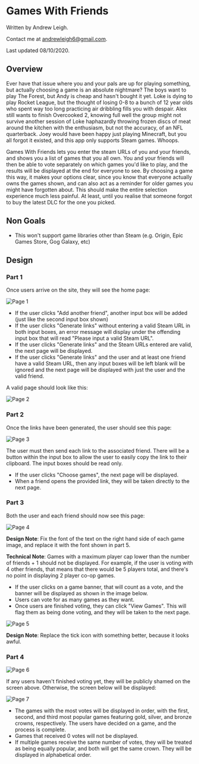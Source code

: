 # Games With Friends

Written by Andrew Leigh. 

Contact me at andrewleigh6@gmail.com.

Last updated 08/10/2020.

## Overview

Ever have that issue where you and your pals are up for playing something, but actually choosing a game is an absolute nightmare? The boys want to play The Forest, but Andy is cheap and hasn't bought it yet. Loke is dying to play Rocket League, but the thought of losing 0-8 to a bunch of 12 year olds who spent way too long practicing air dribbling fills you with despair. Alex still wants to finish Overcooked 2, knowing full well the group might not survive another session of Loke haphazardly throwing frozen discs of meat around the kitchen with the enthusiasm, but not the accuracy, of an NFL quarterback. Joey would have been happy just playing Minecraft, but you all forgot it existed, and this app only supports Steam games. Whoops.

Games With Friends lets you enter the steam URLs of you and your friends, and shows you a list of games that you all own. You and your friends will then be able to vote separately on which games you'd like to play, and the results will be displayed at the end for everyone to see. By choosing a game this way, it makes your options clear, since you know that everyone actually owns the games shown, and can also act as a reminder for older games you might have forgotten about. This should make the entire selection experience much less painful. At least, until you realise that someone forgot to buy the latest DLC for the one you picked.

## Non Goals

- This won't support game libraries other than Steam (e.g. Origin, Epic Games Store, Gog Galaxy, etc)

## Design

### Part 1

Once users arrive on the site, they will see the home page:

![Page 1](https://github.com/AndrewLeigh6/GamesWithFriends/blob/master/images/1.PNG)

- If the user clicks "Add another friend", another input box will be added (just like the second input box shown)
- If the user clicks "Generate links" without entering a valid Steam URL in both input boxes, an error message will display under the offending input box that will read "Please input a valid Steam URL".
- If the user clicks "Generate links" and the Steam URLs entered are valid, the next page will be displayed.
- If the user clicks "Generate links" and the user and at least one friend have a valid Steam URL, then any input boxes will be left blank will be ignored and the next page will be displayed with just the user and the valid friend.

A valid page should look like this:

![Page 2](https://github.com/AndrewLeigh6/GamesWithFriends/blob/master/images/2.PNG)

### Part 2

Once the links have been generated, the user should see this page:

![Page 3](https://github.com/AndrewLeigh6/GamesWithFriends/blob/master/images/3.PNG)

The user must then send each link to the associated friend. There will be a button within the input box to allow the user to easily copy the link to their clipboard. The input boxes should be read only.

- If the user clicks "Choose games", the next page will be displayed.
- When a friend opens the provided link, they will be taken directly to the next page.

### Part 3

Both the user and each friend should now see this page:

![Page 4](https://github.com/AndrewLeigh6/GamesWithFriends/blob/master/images/4.PNG)

**Design Note**: Fix the font of the text on the right hand side of each game image, and replace it with the font shown in part 5.

**Technical Note**: Games with a maximum player cap lower than the number of friends + 1 should not be displayed. For example, if the user is voting with 4 other friends, that means that there would be 5 players total, and there's no point in displaying 2 player co-op games.

- If the user clicks on a game banner, that will count as a vote, and the banner will be displayed as shown in the image below.
- Users can vote for as many games as they want. 
- Once users are finished voting, they can click "View Games". This will flag them as being done voting, and they will be taken to the next page.

![Page 5](https://github.com/AndrewLeigh6/GamesWithFriends/blob/master/images/5.PNG)

**Design Note**: Replace the tick icon with something better, because it looks awful.

### Part 4

![Page 6](https://github.com/AndrewLeigh6/GamesWithFriends/blob/master/images/6.PNG)

If any users haven't finished voting yet, they will be publicly shamed on the screen above. Otherwise, the screen below will be displayed: 

![Page 7](https://github.com/AndrewLeigh6/GamesWithFriends/blob/master/images/7.PNG)

- The games with the most votes will be displayed in order, with the first, second, and third most popular games featuring gold, silver, and bronze crowns, respectively. The users have decided on a game, and the process is complete. 
- Games that received 0 votes will not be displayed.
- If multiple games receive the same number of votes, they will be treated as being equally popular, and both will get the same crown. They will be displayed in alphabetical order.




